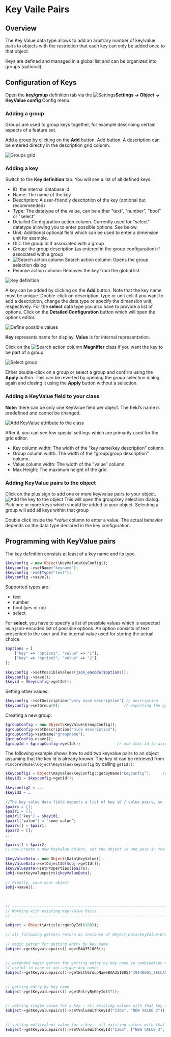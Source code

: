 # Key Vaile Pairs

## Overview

The Key Value data type allows to add an arbitrary number of key/value pairs to objects with the restriction that each 
key can only be added once to that object.

Keys are defined and managed in a global list and can be organized into groups (optional).

## Configuration of Keys

Open the **key/group** definition tab via the ![Settings](../../../img/Icon_settings.png)**Settings -> Object -> KeyValue config** Config menu.

### Adding a group

Groups are used to group keys together, for example describing certain aspects of a feature set.

Add a group by clicking on the **Add** button. Add button. A description can be entered directly in the description grid column.

![Groups grid](../../../img/Objects_KeyValue_Groups.png)

### Adding a key

Switch to the **Key definition** tab. You will see a list of all defined keys:

[comment]: #(TODOinlineimgs)

<div class="inline-imgs">


* ID: the internal database id
* Name: The name of the key
* Description: A user-friendly description of the key (optional but recommended)
* Type: The datatype of the value, can be either "text”, "number”, "bool” or "select”
* Detailed Configuration action column. Currently used for "select” datatype allowing you to enter possible options. See below.
* Unit: Additional optional field which can be used to enter a dimension unit for example.
* GID: the group id if associated with a group
* Group: the group description (as entered in the group configuration) if associated with a group
* ![Search action column](../../../img/Icon_magnifier.png) Search action column:  Opens the group selection dialog
* Remove action column: Removes the key from the global list.

</div>

![Key definition](../../../img/Objects_KeyValue_Keys.png)

A key can be added by clicking on the **Add** button. Note that the key name must be unique. 
Double-click on description, type or unit cell if you want to add a description, change the data type or specify the dimension unit, respectively.
For the **select** data type you also have to provide a list of options. 
Click on the **Detailed Configuration** button which will open the options editor.

![Define possible values](../../../img/Objects_KeyValue_Options.png)

**Key** represents name for display.
**Value** is for internal representation.

[comment]: #(TODOinlineimgs)

<div class="inline-imgs">

Click on the ![Search action column](../../../img/Icon_magnifier.png) **Magnifier** class if you want the key to be part of a group.

</div>

![Select group](../../../img/Objects_KeyValue_SelectGroup.png)

Either double-click on a group or select a group and confirm using the **Apply** button. 
This can be reverted by opening the group selection dialog again and closing it using the **Apply** button without a selection.

### Adding a KeyValue field to your class

**Note:** there can be only one KeyValue field per object. 
The field’s name is predefined and cannot be changed.

![Add KeyValue attribute to the class](../../../img/Objects_KeyValue_AddToClass.png)

After it, you can see few special settings which are primarily used for the grid editor.

* Key column width: The width of the "key name/key description” column.
* Group column width: The width of the "group/group description” column.
* Value column width: The width of the "value” column.
* Max Height: The maximum height of the grid.

### Adding KeyValue pairs to the object

[comment]: #(TODOinlineimgs)

<div class="inline-imgs">

Click on the plus sign to add one or more key/value pairs to your object. ![Add the key to the object](../../../img/Icon_add.png)
This will open the group/key selection dialog. 
Pick one or more keys which should be added to your object. 
Selecting a group will add all keys within that group

Double click inside the **value* column to enter  a value. 
The actual behavior depends on the data type declared in the key configuration.

</div>

## Programming with KeyValue pairs
The key definition consists at least of a key name and its type.

```php
$keyconfig = new Object\KeyValue\KeyConfig();            
$keyconfig ->setName("keyname");
$keyconfig ->setType("text");
$keyconfig ->save();
```

Supported types are:
* text
* number
* bool (yes or no)
* select

For **select**, you have to specify a list of possible values which is expected as a json-encoded list of possible options.
An option consists of text presented to the user and the internal value used for storing the actual choice.

```php
$options = [
    ["key" => "option1", "value" => "1"],
    ["key" => "option2", "value" => "2"]
];
 
$keyconfig ->setPossibleValues(json_encode($options));
$keyconfig ->save();
$keyid = $keyconfig->getId();
```

Setting other values:

```php
$keyconfig ->setDescription("very nice description") // description
$keyconfig->setGroup(9);                            // expecting the group’s id
```

Creating a new group:
```php
$groupConfig = new Object\KeyValue\GroupConfig();
$groupConfig->setDescription("nice description");
$groupConfig->setName("groupname");
$groupConfig->save();
$groupId = $groupConfig->getId();                // use this id to associate a key with a group
```

The following example shows how to add two keyvalue pairs to an object assuming that the key id is already known. 
The key id can be retrieved from ```Pimcore\Model\Object\KeyValue\KeyConfig``` by calling ```getId()```;

```php
$keyconfig1 = Object\KeyValue\KeyConfig::getByName("keyconfig”);     // look up the key config by name and retrieve the id
$keyid1 = $keyconfig->getId();
 
$keyconfig2 = ...
$keyid2 = …
 
//The key value data field expects a list of key id / value pairs, so ...
$pairs = [];
$pair1 = [];
$pair1["key"] = $keyid1;
$pair1["value"] = "some value”;
$pairs[] = $pair1;
$pair2 = [];
...
...
$pairs[] = $pair2;
// now create a new KeyValue object, set the object id and pass in the key/value pairs.
 
$keyValueData = new Object\Data\KeyValue();
$keyValueData->setObjectId($obj->getId());
$keyValueData->setProperties($pairs);
$obj->setKeyvaluepairs($keyValueData);
 
// Finally, save your object
$obj->save();
 
 
 
// -------------------------------------------------------------------------------------
// Working with existing Key-Value Pairs
// -------------------------------------------------------------------------------------
 
$object = Object\Article::getById(62883);
 
// all following getters return an instance of Object\Data\KeyValue\Entry
 
// magic getter for getting entry by key name
$object->getKeyvaluepairs()->getBAA351005();
 
 
// extended magic getter for getting entry by key name in combination with group name
// useful in case of not unique key names
$object->getKeyvaluepairs()->getWithGroupNameBAA351005("19140601_(ECLASS-6.0)");
 
 
// getting entry by key name
$object->getKeyvaluepairs()->getEntryByKeyId(871);
 
 
// setting single value for a key - all existing values with that key are removed
$object->getKeyvaluepairs()->setValueWithKeyId("1366", "NEW VALUE 2"));
 
 
// setting multivalent value for a key - all existing values with that key are removed
$object->getKeyvaluepairs()->setValueWithKeyId("1366", ["NEW VALUE 2", "NEW VALUE 3"]);
```